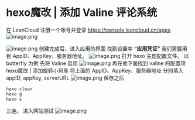# hexo魔改 | 添加 Valine 评论系统
在 LeanCloud 注册一个账号并登录 https://console.leancloud.cn/apps
![image.png](https://typora-birdy.oss-cn-guangzhou.aliyuncs.com/20240402204003.png)

![image.png](https://typora-birdy.oss-cn-guangzhou.aliyuncs.com/20240402204054.png)
创建完成后，进入应用的界面
找到设置中 **“应用凭证”**
我们需要用到 AppID、AppKey、服务器地址。
![image.png](https://typora-birdy.oss-cn-guangzhou.aliyuncs.com/20240402204229.png)
打开 hexo 主题配置文件。
以 butterfly 为例
先将 Valine 启用
![image.png](https://typora-birdy.oss-cn-guangzhou.aliyuncs.com/20240402204420.png)
再在他下面找到 valine 的配置项hexo魔改 | 添加旋转小风车
将上面的 AppID、AppKey、服务器地址 分别填入 appID, appKey, serverURL
![image.png](https://typora-birdy.oss-cn-guangzhou.aliyuncs.com/20240402204543.png)
保存之后
```shell
hexo clean
hexo g
hexo s
```
三连。
进入网站测试
![image.png](https://typora-birdy.oss-cn-guangzhou.aliyuncs.com/20240402204659.png)
